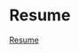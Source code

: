 # Resume

<html>
<body>
  <a href= "https://Sasankdaggubati93.github.io/Resume" rel="noFollow"> Resume</a>
</body>
</html>
